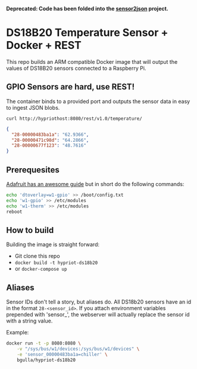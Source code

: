 **Deprecated: Code has been folded into the [sensor2json](https://github.com/bgulla/sensor2json) project.**

# DS18B20 Temperature Sensor + Docker + REST

This repo builds an ARM compatible Docker image that will output the values of DS18B20 sensors connected to a Raspberry Pi.

## GPIO Sensors are hard, use REST!
The container binds to a provided port and outputs the sensor data in easy to ingest JSON blobs. 

`curl http://hypriothost:8080/rest/v1.0/temperature/`
```json
{
  "28-00000483ba1a": "62.9366",
  "28-00000471c98d": "64.2866",
  "28-00000677f123": "48.7616"
}
```

## Prerequesites
[Adafruit has an awesome guide](https://learn.adafruit.com/adafruits-raspberry-pi-lesson-11-ds18b20-temperature-sensing/ds18b20) but in short do the following commands:

```bash
echo 'dtoverlay=w1-gpio' >> /boot/config.txt
echo 'w1-gpio' >> /etc/modules
echo 'w1-therm' >> /etc/modules
reboot
```


## How to build
Building the image is straight forward:

* Git clone this repo
* `docker build -t hypriot-ds18b20`
* or `docker-compose up`

## Aliases
Sensor IDs don't tell a story, but aliases do. All DS18b20 sensors have an id in the format `28-<sensor_id>`. If you attach environment variables prepended with 'sensor_', the webserver will actually replace the sensor id with a string value.

Example:
```bash
docker run -t -p 8080:8080 \
    -v "/sys/bus/w1/devices:/sys/bus/w1/devices" \
    -e 'sensor_00000483ba1a=chiller' \
    bgulla/hypriot-ds18b20
```
